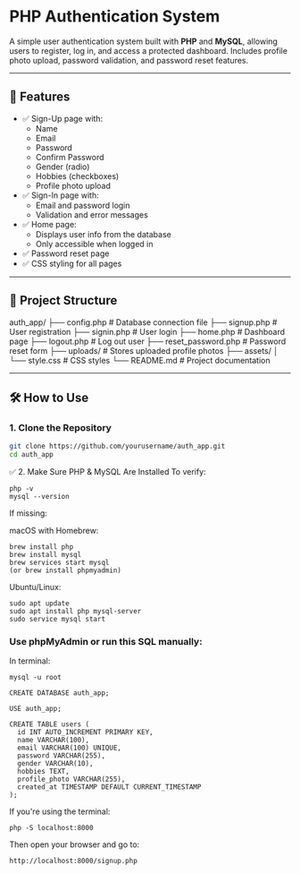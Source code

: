 # PHP Authentication System

A simple user authentication system built with **PHP** and **MySQL**, allowing users to register, log in, and access a protected dashboard. Includes profile photo upload, password validation, and password reset features.

---

## 🚀 Features

- ✅ Sign-Up page with:
  - Name
  - Email
  - Password
  - Confirm Password
  - Gender (radio)
  - Hobbies (checkboxes)
  - Profile photo upload
- ✅ Sign-In page with:
  - Email and password login
  - Validation and error messages
- ✅ Home page:
  - Displays user info from the database
  - Only accessible when logged in
- ✅ Password reset page
- ✅ CSS styling for all pages

---

## 📁 Project Structure

auth_app/
├── config.php # Database connection file
├── signup.php # User registration
├── signin.php # User login
├── home.php # Dashboard page
├── logout.php # Log out user
├── reset_password.php # Password reset form
├── uploads/ # Stores uploaded profile photos
├── assets/
│ └── style.css # CSS styles
└── README.md # Project documentation


---

## 🛠️ How to Use

### 1. Clone the Repository

```bash
git clone https://github.com/yourusername/auth_app.git
cd auth_app
```


✅ 2. Make Sure PHP & MySQL Are Installed
To verify:
```
php -v
mysql --version

```

If missing:

macOS with Homebrew:
```
brew install php
brew install mysql
brew services start mysql
(or brew install phpmyadmin)
```
Ubuntu/Linux:
```
sudo apt update
sudo apt install php mysql-server
sudo service mysql start
```



### Use phpMyAdmin or run this SQL manually:
In terminal:
```
mysql -u root

CREATE DATABASE auth_app;

USE auth_app;

CREATE TABLE users (
  id INT AUTO_INCREMENT PRIMARY KEY,
  name VARCHAR(100),
  email VARCHAR(100) UNIQUE,
  password VARCHAR(255),
  gender VARCHAR(10),
  hobbies TEXT,
  profile_photo VARCHAR(255),
  created_at TIMESTAMP DEFAULT CURRENT_TIMESTAMP
);
```


If you're using the terminal:

```
php -S localhost:8000
```
Then open your browser and go to:
```
http://localhost:8000/signup.php
```
